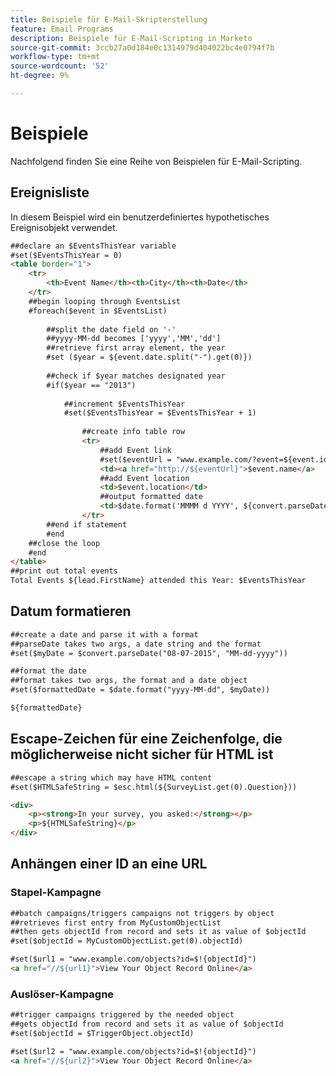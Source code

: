 ```yaml
---
title: Beispiele für E-Mail-Skripterstellung
feature: Email Programs
description: Beispiele für E-Mail-Scripting in Marketo
source-git-commit: 3ccb27a0d184e0c1314979d404022bc4e0794f7b
workflow-type: tm+mt
source-wordcount: '52'
ht-degree: 9%

---
```


# Beispiele

Nachfolgend finden Sie eine Reihe von Beispielen für E-Mail-Scripting.

## Ereignisliste

In diesem Beispiel wird ein benutzerdefiniertes hypothetisches Ereignisobjekt verwendet.

```html
##declare an $EventsThisYear variable
#set($EventsThisYear = 0)
<table border="1">
    <tr>
        <th>Event Name</th><th>City</th><th>Date</th>
    </tr>
    ##begin looping through EventsList
    #foreach($event in $EventsList)
    
        ##split the date field on '-'
        ##yyyy-MM-dd becomes ['yyyy','MM','dd']
        ##retrieve first array element, the year
        #set ($year = ${event.date.split("-").get(0)})
        
        ##check if $year matches designated year
        #if($year == "2013")
        
            ##increment $EventsThisYear
            #set($EventsThisYear = $EventsThisYear + 1)
                
                ##create info table row
                <tr>
                    ##add Event link
                    #set($eventUrl = "www.example.com/?event=${event.id}")
                    <td><a href="http://${eventUrl}">$event.name</a>
                    ##add Event location
                    <td>$event.location</td>
                    ##output formatted date
                    <td>$date.format('MMMM d YYYY', ${convert.parseDate($event.date, 'yyyy-MM-dd')})</td>
                </tr>
        ##end if statement
        #end
    ##close the loop
    #end
</table>
##print out total events
Total Events ${lead.FirstName} attended this Year: $EventsThisYear
```

## Datum formatieren

```html
##create a date and parse it with a format
##parseDate takes two args, a date string and the format
#set($myDate = $convert.parseDate("08-07-2015", "MM-dd-yyyy"))

##format the date
##format takes two args, the format and a date object
#set($formattedDate = $date.format("yyyy-MM-dd", $myDate))

${formattedDate}
```

## Escape-Zeichen für eine Zeichenfolge, die möglicherweise nicht sicher für HTML ist

```html
##escape a string which may have HTML content
#set($HTMLSafeString = $esc.html(${SurveyList.get(0).Question}))

<div>
    <p><strong>In your survey, you asked:</strong></p>
    <p>${HTMLSafeString}</p>
</div>
```

## Anhängen einer ID an eine URL

### Stapel-Kampagne

```html
##batch campaigns/triggers campaigns not triggers by object
##retrieves first entry from MyCustomObjectList
##then gets objectId from record and sets it as value of $objectId
#set($objectId = MyCustomObjectList.get(0).objectId)

#set($url1 = "www.example.com/objects?id=$!{objectId}")
<a href="//${url1}">View Your Object Record Online</a>
```

### Auslöser-Kampagne

```html
##trigger campaigns triggered by the needed object
##gets objectId from record and sets it as value of $objectId
#set($objectId = $TriggerObject.objectId)

#set($url2 = "www.example.com/objects?id=$!{objectId}")
<a href="//${url2}">View Your Object Record Online</a>
```

